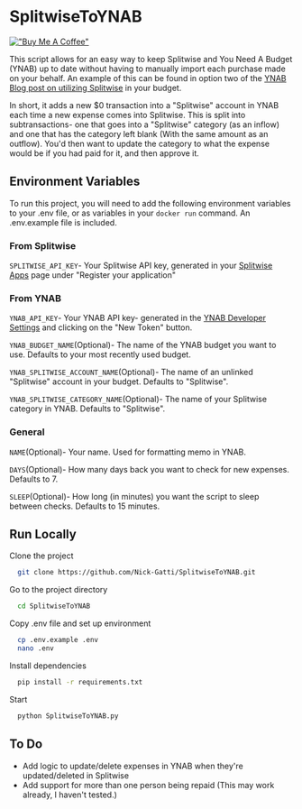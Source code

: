 
# SplitwiseToYNAB
[!["Buy Me A Coffee"](https://www.buymeacoffee.com/assets/img/custom_images/orange_img.png)](https://www.buymeacoffee.com/nickgatti)

This script allows for an easy way to keep Splitwise and You Need A Budget (YNAB) up to date without having to manually import each purchase made on your behalf. An example of this can be found in option two of the [YNAB Blog post on utilizing Splitwise](https://support.youneedabudget.com/en_us/splitwise-and-ynab-a-guide-H1GwOyuCq#register) in your budget.

In short, it adds a new $0 transaction into a "Splitwise" account in YNAB each time a new expense comes into Splitwise. This is split into subtransactions- one that goes into a "Splitwise" category (as an inflow) and one that has the category left blank (With the same amount as an outflow). You'd then want to update the category to what the expense would be if you had paid for it, and then approve it.




## Environment Variables

To run this project, you will need to add the following environment variables to your .env file, or as variables in your `docker run` command.
An .env.example file is included.

### From Splitwise

`SPLITWISE_API_KEY`- Your Splitwise API key, generated in your [Splitwise Apps](https://secure.splitwise.com/apps) page under "Register your application"

### From YNAB
`YNAB_API_KEY`- Your YNAB API key- generated in the [YNAB Developer Settings](https://app.youneedabudget.com/settings/developer) and clicking on the "New Token" button.

`YNAB_BUDGET_NAME`(Optional)- The name of the YNAB budget you want to use. Defaults to your most recently used budget.

`YNAB_SPLITWISE_ACCOUNT_NAME`(Optional)- The name of an unlinked "Splitwise" account in your budget. Defaults to "Splitwise".

`YNAB_SPLITWISE_CATEGORY_NAME`(Optional)-  The name of your Splitwise category in YNAB. Defaults to "Splitwise".

### General

`NAME`(Optional)- Your name. Used for formatting memo in YNAB.

`DAYS`(Optional)- How many days back you want to check for new expenses. Defaults to 7.

`SLEEP`(Optional)- How long (in minutes) you want the script to sleep between checks. Defaults to 15 minutes.
## Run Locally

Clone the project

```bash
  git clone https://github.com/Nick-Gatti/SplitwiseToYNAB.git
```

Go to the project directory

```bash
  cd SplitwiseToYNAB
```

Copy .env file and set up environment
```bash
  cp .env.example .env
  nano .env
```

Install dependencies

```bash
  pip install -r requirements.txt
```

Start

```bash
  python SplitwiseToYNAB.py
```


## To Do

- Add logic to update/delete expenses in YNAB when they're updated/deleted in Splitwise
- Add support for more than one person being repaid (This may work already, I haven't tested.)
